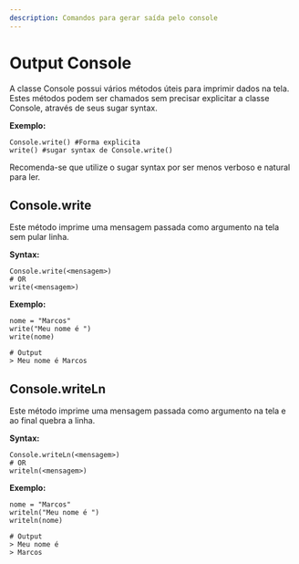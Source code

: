 ```yaml
---
description: Comandos para gerar saída pelo console
---
```


# Output Console

A classe Console possui vários métodos úteis para imprimir dados na tela.  
Estes métodos podem ser chamados sem precisar explicitar a classe Console, através de seus sugar syntax.

**Exemplo:**

```text
Console.write() #Forma explicita
write() #sugar syntax de Console.write()
```

Recomenda-se que utilize o sugar syntax por ser menos verboso e natural para ler.

## Console.write

Este método imprime uma mensagem passada como argumento na tela sem pular linha.

**Syntax:**

```text
Console.write(<mensagem>)
# OR
write(<mensagem>)
```

**Exemplo:**

```text
nome = "Marcos"
write("Meu nome é ")
write(nome)

# Output
> Meu nome é Marcos
```

## Console.writeLn

Este método imprime uma mensagem passada como argumento na tela e ao final quebra a linha.

**Syntax:**

```text
Console.writeLn(<mensagem>)
# OR
writeln(<mensagem>)
```

**Exemplo:**

```text
nome = "Marcos"
writeln("Meu nome é ")
writeln(nome)

# Output
> Meu nome é 
> Marcos
```

